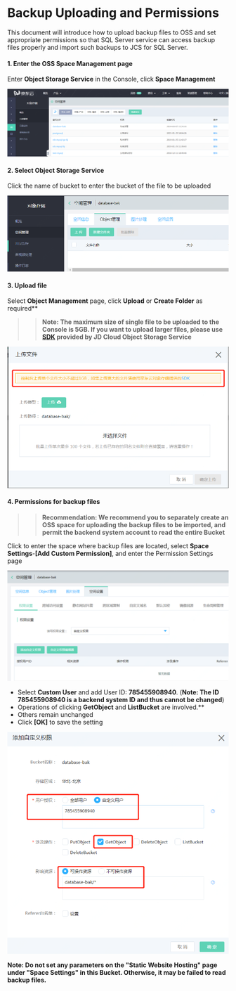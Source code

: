 # Backup Uploading and Permissions
This document will introduce how to upload backup files to OSS and set appropriate permissions so that SQL Server service can access backup files properly and import such backups to JCS for SQL Server.

#### 1. Enter the OSS Space Management page

Enter **Object Storage Service** in the Console, click **Space Management**

![上传备份1](../../../../../../image/RDS/Upload-Backup-V2-1.png)

#### 2. Select Object Storage Service
Click the name of bucket to enter the bucket of the file to be uploaded

![上传备份2](../../../../../../image/RDS/Upload-Backup-V2-2.png)

#### 3. Upload file
Select **Object Management** page, click **Upload** or **Create Folder** as required**

>> **Note: The maximum size of single file to be uploaded to the Console is 5GB. If you want to upload larger files, please use [SDK](https://docs.jdcloud.com/en/object-storage-service/multipart-upload-s3) provided by JD Cloud Object Storage Service**

![上传备份3](../../../../../../image/RDS/Upload-Backup-V2-3.png)


#### 4. Permissions for backup files
>> **Recommendation: We recommend you to separately create an OSS space for uploading the backup files to be imported, and permit the backend system account to read the entire Bucket**

Click to enter the space where backup files are located, select **Space Settings**-**[Add Custom Permission]**, and enter the Permission Settings page

![权限设置1](../../../../../../image/RDS/Grant-File-Privilege-1.png)

- Select **Custom User** and add User ID: **785455908940**. (**Note: The ID 785455908940 is a backend system ID and thus cannot be changed**) 
- Operations of clicking **GetObject** and **ListBucket** are involved.**
- Others remain unchanged
- Click **[OK]** to save the setting

![权限设置2](../../../../../../image/RDS/Grant-File-Privilege-2.png)

**Note: Do not set any parameters on the "Static Website Hosting" page under "Space Settings" in this Bucket. Otherwise, it may be failed to read backup files.**
